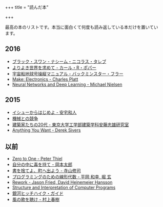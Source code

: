 +++
title = "読んだ本"

+++

最高の本のリストです。本当に面白くて何度も読み返している本だけを置いています。

## 2016
* [ブラック・スワン - ナシーム・ニコラス・タレブ](https://www.amazon.co.jp/dp/4478001251)
* [よりよき世界を求めて - カール・R・ポパー](https://www.amazon.co.jp/dp/4624932307)
* [宇宙船地球号操縦マニュアル - バックミンスター・フラー](https://www.amazon.co.jp/dp/4480085866)
* [Make: Electronics - Charles Platt](https://www.amazon.co.jp/dp/4873114772)
* [Neural Networks and Deep Learning - Michael Nielsen ](http://neuralnetworksanddeeplearning.com/)

## 2015
* [イシューからはじめよ - 安宅和人](https://www.amazon.co.jp/dp/B00MTL340G)
* [機械との競争](https://www.amazon.co.jp/dp/B00ED7SB16)
* [建築家たちの20代 - 東京大学工学部建築学科安藤忠雄研究室](https://www.amazon.co.jp/dp/4887061773)
* [Anything You Want - Derek Sivers](https://www.amazon.co.jp/dp/B00SI0B5FS)

## 以前
* [Zero to One - Peter Thiel](https://www.amazon.co.jp/dp/B00NQ3QONK)
* [自分の中に毒を持て - 岡本太郎](https://www.amazon.co.jp/dp/B00GRHWUGM)
* [書を捨てよ、町へ出よう - 寺山修司](https://www.amazon.co.jp/dp/B009GPM4AY)
* [プログラミングのための線形代数 - 平岡 和幸, 堀 玄](https://www.amazon.co.jp/dp/4274065782)
* [Rework - Jason Fried, David Heinemeier Hansson](https://www.amazon.co.jp/dp/B002MUAJ2A)
* [Structure and Interpretation of Computer Programs](https://mitpress.mit.edu/sicp/full-text/book/book.html)
* [銀河ヒッチハイク・ガイド](https://www.amazon.co.jp/dp/B00N0XOP4G)
* [風の歌を聴け - 村上春樹](https://www.amazon.co.jp/dp/B01G6MF4J2)
